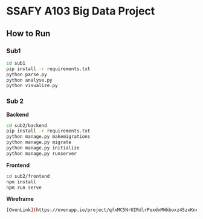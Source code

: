# SSAFY A103 Big Data Project

## How to Run

### Sub1

```sh
cd sub1
pip install -r requirements.txt
python parse.py
python analyse.py
python visualize.py
```

### Sub 2

**Backend**

```sh
cd sub2/backend
pip install -r requirements.txt
python manage.py makemigrations
python manage.py migrate
python manage.py initialize
python manage.py runserver
```

**Frontend**

```sh
cd sub2/frontend
npm install
npm run serve
```

**Wireframe**
```sh
[OvenLink](https://ovenapp.io/project/qfxMC5NrUIRdlrPexdxMWkboxz45zxKn#Edwc0)
```
